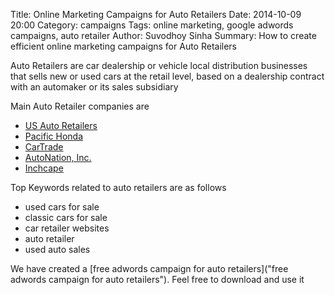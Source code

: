 Title: Online Marketing Campaigns for Auto Retailers
Date: 2014-10-09 20:00
Category: campaigns
Tags: online marketing, google adwords campaigns, auto retailer
Author: Suvodhoy Sinha
Summary: How to create efficient online marketing campaigns for Auto Retailers

Auto Retailers are car dealership or vehicle local distribution businesses that sells new or used cars at the retail level, based on a dealership contract with an automaker or its sales subsidiary

Main Auto Retailer companies are 

- [US Auto Retailers](http://usautoretailers.com/ "US Auto Retailers")
- [Pacific Honda](http://www.pacifichonda.com "Pacific Honda Auto Retailers")
- [CarTrade](http://www.cartrade.com/ "CarTrade Auto Retailers")
- [AutoNation, Inc.](http://www.autonation.com/ "AutoNation Auto Retailers")
- [Inchcape](http://www.inchcape.com/ "Inchcape Auto Retailers")

Top Keywords related to auto retailers are as follows

- used cars for sale
- classic cars for sale
- car retailer websites
- auto retailer
- used auto sales

We have created a [free adwords campaign for auto retailers]("free adwords campaign for auto retailers"). Feel free to download and use it

